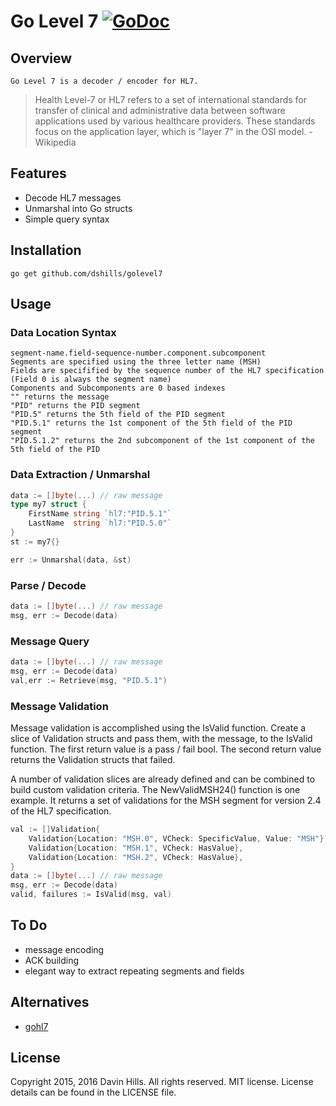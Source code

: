 # Go Level 7 [![GoDoc](https://img.shields.io/badge/godoc-reference-blue.svg?style=flat-square)](https://godoc.org/github.com/dshills/golevel7)

## Overview

	Go Level 7 is a decoder / encoder for HL7.
> 	Health Level-7 or HL7 refers to a set of international standards for transfer of clinical and administrative data between software applications used by various healthcare providers. These standards focus on the application layer, which is "layer 7" in the OSI model. -Wikipedia

## Features

* Decode HL7 messages
* Unmarshal into Go structs
* Simple query syntax

## Installation
	go get github.com/dshills/golevel7

## Usage

###	Data Location Syntax

	segment-name.field-sequence-number.component.subcomponent
	Segments are specified using the three letter name (MSH)
	Fields are specifified by the sequence number of the HL7 specification (Field 0 is always the segment name)
	Components and Subcomponents are 0 based indexes
	"" returns the message
	"PID" returns the PID segment
	"PID.5" returns the 5th field of the PID segment
	"PID.5.1" returns the 1st component of the 5th field of the PID segment
	"PID.5.1.2" returns the 2nd subcomponent of the 1st component of the 5th field of the PID

###	Data Extraction / Unmarshal

```go
data := []byte(...) // raw message
type my7 struct {
	FirstName string `hl7:"PID.5.1"`
	LastName  string `hl7:"PID.5.0"`
}
st := my7{}

err := Unmarshal(data, &st)
```

### Parse / Decode

```go
data := []byte(...) // raw message
msg, err := Decode(data)
```

### Message Query

```go
data := []byte(...) // raw message
msg, err := Decode(data)
val,err := Retrieve(msg, "PID.5.1")
```

### Message Validation

Message validation is accomplished using the IsValid function. Create a slice of Validation structs and pass them, with the message, to the IsValid function. The first return value is a pass / fail bool. The second return value returns the Validation structs that failed.

A number of validation slices are already defined and can be combined to build custom validation criteria. The NewValidMSH24() function is one example. It returns a set of validations for the MSH segment for version 2.4 of the HL7 specification.

```go
val := []Validation{
	Validation{Location: "MSH.0", VCheck: SpecificValue, Value: "MSH"},
	Validation{Location: "MSH.1", VCheck: HasValue},
	Validation{Location: "MSH.2", VCheck: HasValue},
}
data := []byte(...) // raw message
msg, err := Decode(data)
valid, failures := IsValid(msg, val)
```

## To Do

* message encoding
* ACK building
* elegant way to extract repeating segments and fields

## Alternatives

* [gohl7](https://github.com/yehezkel/gohl7)

## License
Copyright 2015, 2016 Davin Hills. All rights reserved.
MIT license. License details can be found in the LICENSE file.


